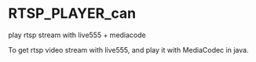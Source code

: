# RTSP_PLAYER_can
play rtsp stream with live555 + mediacode

To get rtsp video stream with live555, and play it with MediaCodec in java. 
